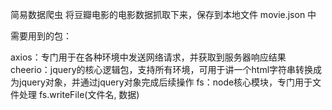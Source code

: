 简易数据爬虫
将豆瓣电影的电影数据抓取下来，保存到本地文件 movie.json 中

需要用到的包：

axios：专门用于在各种环境中发送网络请求，并获取到服务器响应结果
cheerio：jquery的核心逻辑包，支持所有环境，可用于讲一个html字符串转换成为jquery对象，并通过jquery对象完成后续操作
fs：node核心模块，专门用于文件处理
fs.writeFile(文件名, 数据)

